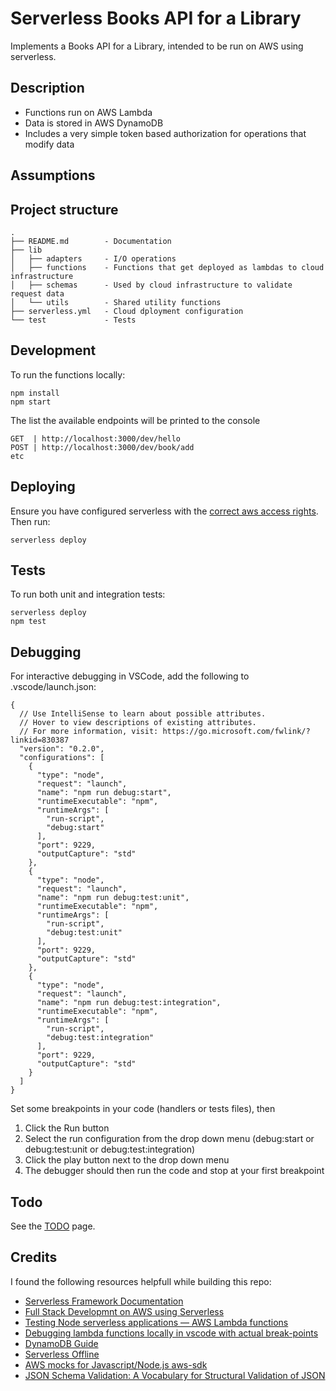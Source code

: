 # Serverless Books API for a Library

Implements a Books API for a Library, intended to be run on AWS using serverless.

## Description

- Functions run on AWS Lambda
- Data is stored in AWS DynamoDB
- Includes a very simple token based authorization for operations that modify data

## Assumptions

## Project structure

```
.
├── README.md        - Documentation
├── lib
│   ├── adapters     - I/O operations
│   ├── functions    - Functions that get deployed as lambdas to cloud infrastructure
│   ├── schemas      - Used by cloud infrastructure to validate request data
│   └── utils        - Shared utility functions
├── serverless.yml   - Cloud dployment configuration
└── test             - Tests
```

## Development

To run the functions locally:

```
npm install
npm start
```

The list the available endpoints will be printed to the console

```
GET  | http://localhost:3000/dev/hello
POST | http://localhost:3000/dev/book/add
etc
```

## Deploying

Ensure you have configured serverless with the [correct aws access rights](https://github.com/serverless/serverless/blob/master/docs/providers/aws/guide/credentials.md). Then run:

```
serverless deploy
```

## Tests

To run both unit and integration tests:

```
serverless deploy
npm test
```

## Debugging

For interactive debugging in VSCode, add the following to .vscode/launch.json:

```
{
  // Use IntelliSense to learn about possible attributes.
  // Hover to view descriptions of existing attributes.
  // For more information, visit: https://go.microsoft.com/fwlink/?linkid=830387
  "version": "0.2.0",
  "configurations": [
    {
      "type": "node",
      "request": "launch",
      "name": "npm run debug:start",
      "runtimeExecutable": "npm",
      "runtimeArgs": [
        "run-script",
        "debug:start"
      ],
      "port": 9229,
      "outputCapture": "std"
    },
    {
      "type": "node",
      "request": "launch",
      "name": "npm run debug:test:unit",
      "runtimeExecutable": "npm",
      "runtimeArgs": [
        "run-script",
        "debug:test:unit"
      ],
      "port": 9229,
      "outputCapture": "std"
    },
    {
      "type": "node",
      "request": "launch",
      "name": "npm run debug:test:integration",
      "runtimeExecutable": "npm",
      "runtimeArgs": [
        "run-script",
        "debug:test:integration"
      ],
      "port": 9229,
      "outputCapture": "std"
    }
  ]
}
```

Set some breakpoints in your code (handlers or tests files), then

1. Click the Run button
2. Select the run configuration from the drop down menu (debug:start or debug:test:unit or debug:test:integration)
3. Click the play button next to the drop down menu
4. The debugger should then run the code and stop at your first breakpoint

## Todo

See the [TODO](https://github.com/mjgs/serverless-books-api/blob/master/TODO.md) page.

## Credits

I found the following resources helpfull while building this repo:

- [Serverless Framework Documentation](https://www.serverless.com/framework/docs/)
- [Full Stack Developmnt on AWS using Serverless](https://www.youtube.com/playlist?list=PLIIjEI2fYC-BZliSOIhWUqiiwadhCvewg)
- [Testing Node serverless applications — AWS Lambda functions](https://blog.logrocket.com/testing-node-serverless-applications-aws-lambda-functions)
- [Debugging lambda functions locally in vscode with actual break-points](https://medium.com/@OneMuppet_/debugging-lambada-functions-locally-in-vscode-with-actual-break-points-deee6235f590)
- [DynamoDB Guide](https://www.dynamodbguide.com/what-is-dynamo-db)
- [Serverless Offline](https://github.com/dherault/serverless-offline)
- [AWS mocks for Javascript/Node.js aws-sdk](https://github.com/dwyl/aws-sdk-mock)
- [JSON Schema Validation: A Vocabulary for Structural Validation of JSON](http://json-schema.org/draft/2019-09/json-schema-validation.html)

